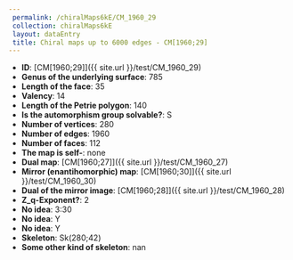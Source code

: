 ```yaml
--- 
 permalink: /chiralMaps6kE/CM_1960_29 
 collection: chiralMaps6kE
 layout: dataEntry
 title: Chiral maps up to 6000 edges - CM[1960;29]
---
```


- **ID**: [CM[1960;29]]({{ site.url }}/test/CM_1960_29)
- **Genus of the underlying surface**: 785
- **Length of the face**: 35
- **Valency**: 14
- **Length of the Petrie polygon**: 140
- **Is the automorphism group solvable?**: S
- **Number of vertices**: 280
- **Number of edges**: 1960
- **Number of faces**: 112
- **The map is self-**: none
- **Dual map**: [CM[1960;27]]({{ site.url }}/test/CM_1960_27)
- **Mirror (enantihomorphic) map**: [CM[1960;30]]({{ site.url }}/test/CM_1960_30)
- **Dual of the mirror image**: [CM[1960;28]]({{ site.url }}/test/CM_1960_28)
- **Z_q-Exponent?**: 2
- **No idea**:  3:30
- **No idea**: Y
- **No idea**: Y
- **Skeleton**: Sk(280;42)
- **Some other kind of skeleton**: nan
